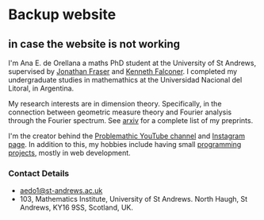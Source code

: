 # Backup website

## in case the website is not working

I'm Ana E. de Orellana a maths PhD student at the University of St Andrews, supervised by [Jonathan Fraser](https://jonathan-fraser.github.io/homepage/) and [Kenneth Falconer](https://kennethfalconer.github.io). I completed my undergraduate studies in mathemathics at the Universidad Nacional del Litoral, in Argentina.

My research interests are in dimension theory. Specifically, in the connection between geometric measure theory and Fourier analysis through the Fourier spectrum. See [arxiv](http://arxiv.org/a/deorellana_a_1) for a complete list of my preprints.

I'm the creator behind the [Problemathic YouTube channel](https://www.youtube.com/problemathic) and [Instagram page](https://www.instagram.com/problemathicvideos/). In addition to this, my hobbies include having small [programming projects](https://animaths.vercel.app), mostly in web development.

### Contact Details

- [aedo1@st-andrews.ac.uk](mailto:aedo1@st-andrews.ac.uk)
- 103, Mathematics Institute, University of St Andrews. North Haugh, St Andrews, KY16 9SS, Scotland, UK.
